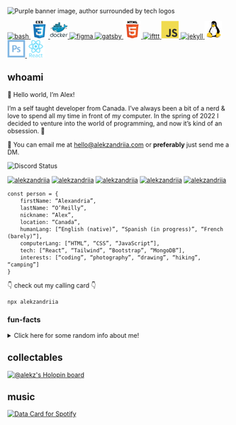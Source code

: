 ![Purple banner image, author surrounded by tech logos](https://github.com/alekzandriia/alekzandriia/assets/5445437/7dd57f2a-9c24-4d66-b183-60c25e6ffdc2)

<p align="left"> <a href="https://www.gnu.org/software/bash/" target="_blank" rel="noreferrer"> <img src="https://www.vectorlogo.zone/logos/gnu_bash/gnu_bash-icon.svg" alt="bash" width="40" height="40"/> </a> <a href="https://www.w3schools.com/css/" target="_blank" rel="noreferrer"> <img src="https://raw.githubusercontent.com/devicons/devicon/master/icons/css3/css3-original-wordmark.svg" alt="css3" width="40" height="40"/> </a> <a href="https://www.docker.com/" target="_blank" rel="noreferrer"> <img src="https://raw.githubusercontent.com/devicons/devicon/master/icons/docker/docker-original-wordmark.svg" alt="docker" width="40" height="40"/> </a> <a href="https://www.figma.com/" target="_blank" rel="noreferrer"> <img src="https://www.vectorlogo.zone/logos/figma/figma-icon.svg" alt="figma" width="40" height="40"/> </a> <a href="https://www.gatsbyjs.com/" target="_blank" rel="noreferrer"> <img src="https://www.vectorlogo.zone/logos/gatsbyjs/gatsbyjs-icon.svg" alt="gatsby" width="40" height="40"/> </a> <a href="https://www.w3.org/html/" target="_blank" rel="noreferrer"> <img src="https://raw.githubusercontent.com/devicons/devicon/master/icons/html5/html5-original-wordmark.svg" alt="html5" width="40" height="40"/> </a> <a href="https://ifttt.com/" target="_blank" rel="noreferrer"> <img src="https://www.vectorlogo.zone/logos/ifttt/ifttt-ar21.svg" alt="ifttt" width="40" height="40"/> </a> <a href="https://developer.mozilla.org/en-US/docs/Web/JavaScript" target="_blank" rel="noreferrer"> <img src="https://raw.githubusercontent.com/devicons/devicon/master/icons/javascript/javascript-original.svg" alt="javascript" width="40" height="40"/> </a> <a href="https://jekyllrb.com/" target="_blank" rel="noreferrer"> <img src="https://www.vectorlogo.zone/logos/jekyllrb/jekyllrb-icon.svg" alt="jekyll" width="40" height="40"/> </a> <a href="https://www.linux.org/" target="_blank" rel="noreferrer"> <img src="https://raw.githubusercontent.com/devicons/devicon/master/icons/linux/linux-original.svg" alt="linux" width="40" height="40"/> </a> <a href="https://www.photoshop.com/en" target="_blank" rel="noreferrer"> <img src="https://raw.githubusercontent.com/devicons/devicon/master/icons/photoshop/photoshop-line.svg" alt="photoshop" width="40" height="40"/> </a> <a href="https://reactjs.org/" target="_blank" rel="noreferrer"> <img src="https://raw.githubusercontent.com/devicons/devicon/master/icons/react/react-original-wordmark.svg" alt="react" width="40" height="40"/> </a></p>


## whoami


👋 Hello world, I’m Alex!

I’m a self taught developer from Canada. I’ve always been a bit of a nerd & love to spend all my time in front of my computer. In the spring of 2022 I decided to venture into the world of programming, and now it’s kind of an obsession. 🤪 

💌 You can email me at [hello@alekzandriia.com](mailto:hello@alekzandriia.com) or **preferably** just send me a DM.

![](https://dcbadge.vercel.app/api/shield/755475715775922336 "Discord Status")
<p align="left">
<a href="https://twitter.com/alekzandriia" target="blank"><img align="center" src="https://raw.githubusercontent.com/rahuldkjain/github-profile-readme-generator/master/src/images/icons/Social/twitter.svg" alt="alekzandriia" height="30" width="40" /></a>
<a href="https://instagram.com/alekzandriia" target="blank"><img align="center" src="https://raw.githubusercontent.com/rahuldkjain/github-profile-readme-generator/master/src/images/icons/Social/instagram.svg" alt="alekzandriia" height="30" width="40" /></a>
<a href="https://codepen.io/alekzandriia" target="blank"><img align="center" src="https://raw.githubusercontent.com/rahuldkjain/github-profile-readme-generator/master/src/images/icons/Social/codepen.svg" alt="alekzandriia" height="30" width="40" /></a>
<a href="https://linkedin.com/in/alekzandriia" target="blank"><img align="center" src="https://raw.githubusercontent.com/rahuldkjain/github-profile-readme-generator/master/src/images/icons/Social/linked-in-alt.svg" alt="alekzandriia" height="30" width="40" /></a>
<a href="https://dribbble.com/alekzandriia" target="blank"><img align="center" src="https://raw.githubusercontent.com/rahuldkjain/github-profile-readme-generator/master/src/images/icons/Social/dribbble.svg" alt="alekzandriia" height="30" width="40" /></a>
</p>

```
const person = {
	firstName: “Alexandria”,
	lastName: “O’Reilly”,
	nickname: “Alex”,
	location: “Canada”,
	humanLang: [“English (native)”, “Spanish (in progress)”, “French (barely)”],
	computerLang: [“HTML”, “CSS”, “JavaScript”],
	tech: [“React”, “Tailwind”, “Bootstrap”, “MongoDB”],
	interests: [“coding”, “photography”, “drawing”, “hiking”, “camping”]
}
```
👇 check out my calling card 👇
```
npx alekzandriia
```
### fun-facts

<details>
  <summary>Click here for some random info about me!</summary>

  - I have the sweetest little angel kitty, named Clutter. 😸
  - I spent 2 summers selling pest control door-to-door in Texas. 🇺🇸
  - I am 50% Ecadorian 🇪🇨 but my spanish is **muy** terrible. 🥲 
  - I have 3 years of experience as a lab technician. 🧪
  - I've travelled to 8 countries (and counting). 🌎
  - I'm a big Harry Potter fan-- and a ravenclaw. ⚡️
</details>

## collectables

[![@alekz's Holopin board](https://holopin.io/api/user/board?user=alekz)](https://holopin.io/@alekz)

## music 

<a href="https://www.data-card-for-spotify.com/card?user_id=613u312feaiylxjzpwigkg5jz">
  <img src="https://www.data-card-for-spotify.com/api/card?user_id=613u312feaiylxjzpwigkg5jz" alt="Data Card for Spotify">
</a>

